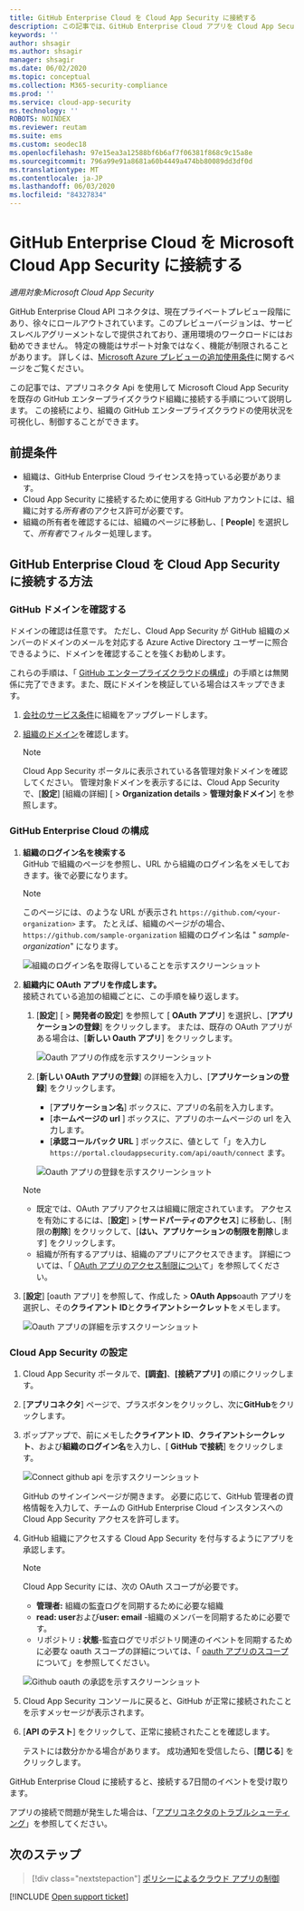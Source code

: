 ```yaml
---
title: GitHub Enterprise Cloud を Cloud App Security に接続する
description: この記事では、GitHub Enterprise Cloud アプリを Cloud App Security に接続する方法について説明します。 API コネクタを使用して、使用状況を表示したり制御したりすることができます。
keywords: ''
author: shsagir
ms.author: shsagir
manager: shsagir
ms.date: 06/02/2020
ms.topic: conceptual
ms.collection: M365-security-compliance
ms.prod: ''
ms.service: cloud-app-security
ms.technology: ''
ROBOTS: NOINDEX
ms.reviewer: reutam
ms.suite: ems
ms.custom: seodec18
ms.openlocfilehash: 97e15ea3a12588bf6b6af7f06381f868c9c15a8e
ms.sourcegitcommit: 796a99e91a8681a60b4449a474bb80089dd3df0d
ms.translationtype: MT
ms.contentlocale: ja-JP
ms.lasthandoff: 06/03/2020
ms.locfileid: "84327834"
---
```

# <a name="connect-github-enterprise-cloud-to-microsoft-cloud-app-security"></a>GitHub Enterprise Cloud を Microsoft Cloud App Security に接続する

*適用対象:Microsoft Cloud App Security*

GitHub Enterprise Cloud API コネクタは、現在プライベートプレビュー段階にあり、徐々にロールアウトされています。このプレビューバージョンは、サービスレベルアグリーメントなしで提供されており、運用環境のワークロードにはお勧めできません。 特定の機能はサポート対象ではなく、機能が制限されることがあります。 詳しくは、[Microsoft Azure プレビューの追加使用条件](https://azure.microsoft.com/support/legal/preview-supplemental-terms/)に関するページをご覧ください。

この記事では、アプリコネクタ Api を使用して Microsoft Cloud App Security を既存の GitHub エンタープライズクラウド組織に接続する手順について説明します。 この接続により、組織の GitHub エンタープライズクラウドの使用状況を可視化し、制御することができます。<!-- For more information about how Cloud App Security protects GitHub Enterprise Cloud, see **//TODO:: ???**.-->

## <a name="prerequisites"></a>前提条件

- 組織は、GitHub Enterprise Cloud ライセンスを持っている必要があります。
- Cloud App Security に接続するために使用する GitHub アカウントには、組織に対する*所有者*のアクセス許可が必要です。
- 組織の所有者を確認するには、組織のページに移動し、[ **People**] を選択して、*所有者*でフィルター処理します。

## <a name="how-to-connect-github-enterprise-cloud-to-cloud-app-security"></a>GitHub Enterprise Cloud を Cloud App Security に接続する方法

### <a name="verify-your-github-domains"></a>GitHub ドメインを確認する

ドメインの確認は任意です。 ただし、Cloud App Security が GitHub 組織のメンバーのドメインのメールを対応する Azure Active Directory ユーザーに照合できるように、ドメインを確認することを強くお勧めします。

これらの手順は、「 [GitHub エンタープライズクラウドの構成](#configure-github-enterprise-cloud)」の手順とは無関係に完了できます。また、既にドメインを検証している場合はスキップできます。

1. [会社のサービス条件](https://help.github.com/en/github/setting-up-and-managing-organizations-and-teams/upgrading-to-the-corporate-terms-of-service)に組織をアップグレードします。
1. [組織のドメイン](https://help.github.com/en/github/setting-up-and-managing-organizations-and-teams/verifying-your-organizations-domain)を確認します。

    > [!NOTE]
    > Cloud App Security ポータルに表示されている各管理対象ドメインを確認してください。 管理対象ドメインを表示するには、Cloud App Security で、[**設定**] [組織の詳細] [  >  **Organization details**  >  **管理対象ドメイン**] を参照します。

### <a name="configure-github-enterprise-cloud"></a>GitHub Enterprise Cloud の構成

1. **組織のログイン名を検索する**  
GitHub で組織のページを参照し、URL から組織のログイン名をメモしておきます。後で必要になります。

    > [!NOTE]
    > このページには、のような URL が表示され `https://github.com/<your-organization>` ます。 たとえば、組織のページがの場合、 `https://github.com/sample-organization` 組織のログイン名は " *sample-organization*" になります。

    ![組織のログイン名を取得していることを示すスクリーンショット](media/connect-github-org-login-name.png)

1. **組織内に OAuth アプリを作成します。**  
接続されている追加の組織ごとに、この手順を繰り返します。

    1. [**設定**] [  >  **開発者の設定**] を参照して [ **OAuth アプリ**] を選択し、[**アプリケーションの登録**] をクリックします。 または、既存の OAuth アプリがある場合は、[**新しい Oauth アプリ**] をクリックします。

        ![Oauth アプリの作成を示すスクリーンショット](media/connect-github-create-oauth-app.png)

    1. [**新しい OAuth アプリの登録**] の詳細を入力し、[**アプリケーションの登録**] をクリックします。
        - [**アプリケーション名**] ボックスに、アプリの名前を入力します。
        - [**ホームページの url** ] ボックスに、アプリのホームページの url を入力します。
        - [**承認コールバック URL** ] ボックスに、値として「」を入力し `https://portal.cloudappsecurity.com/api/oauth/connect` ます。

        ![Oauth アプリの登録を示すスクリーンショット](media/connect-github-register-oauth-app.png)

    > [!NOTE]
    >
    > - 既定では、OAuth アプリアクセスは組織に限定されています。 アクセスを有効にするには、[**設定**]  >  [**サードパーティのアクセス**] に移動し、[制限の**削除**] をクリックして、[**はい、アプリケーションの制限を削除**します] をクリックします。
    > - 組織が所有するアプリは、組織のアプリにアクセスできます。 詳細については、「 [OAuth アプリのアクセス制限につい](https://help.github.com/en/github/setting-up-and-managing-organizations-and-teams/about-oauth-app-access-restrictions)て」を参照してください。

1. [**設定**] [oauth アプリ] を参照して、作成した  >  **OAuth Apps**oauth アプリを選択し、その**クライアント ID**と**クライアントシークレット**をメモします。

    ![Oauth アプリの詳細を示すスクリーンショット](media/connect-github-oauth-app-details.png)

### <a name="configure-cloud-app-security"></a>Cloud App Security の設定

1. Cloud App Security ポータルで、**[調査]**、**[接続アプリ]** の順にクリックします。

1. [**アプリコネクタ**] ページで、プラスボタンをクリックし、次に**GitHub**をクリックします。

1. ポップアップで、前にメモした**クライアント ID**、**クライアントシークレット**、および**組織のログイン名**を入力し、[ **GitHub で接続**] をクリックします。

    ![Connect github api を示すスクリーンショット](media/connect-github-connect-app.png)

    GitHub のサインインページが開きます。 必要に応じて、GitHub 管理者の資格情報を入力して、チームの GitHub Enterprise Cloud インスタンスへの Cloud App Security アクセスを許可します。

1. GitHub 組織にアクセスする Cloud App Security を付与するようにアプリを承認します。

    > [!NOTE]
    > Cloud App Security には、次の OAuth スコープが必要です。
    >
    > - **管理者:** 組織の監査ログを同期するために必要な組織
    > - **read: user**および**user: email** -組織のメンバーを同期するために必要です。
    > - リポジトリ **: 状態**-監査ログでリポジトリ関連のイベントを同期するために必要な oauth スコープの詳細については、「 [oauth アプリのスコープ](https://developer.github.com/apps/building-oauth-apps/understanding-scopes-for-oauth-apps/)について」を参照してください。

    ![Github oauth の承認を示すスクリーンショット](media/connect-github-authorize-app.png)

1. Cloud App Security コンソールに戻ると、GitHub が正常に接続されたことを示すメッセージが表示されます。

1. [**API のテスト**] をクリックして、正常に接続されたことを確認します。

    テストには数分かかる場合があります。 成功通知を受信したら、[**閉じる**] をクリックします。

GitHub Enterprise Cloud に接続すると、接続する7日間のイベントを受け取ります。

アプリの接続で問題が発生した場合は、「[アプリコネクタのトラブルシューティング](troubleshooting-api-connectors-using-error-messages.md)」を参照してください。

## <a name="next-steps"></a>次のステップ

> [!div class="nextstepaction"]
> [ポリシーによるクラウド アプリの制御](control-cloud-apps-with-policies.md)

[!INCLUDE [Open support ticket](includes/support.md)]
